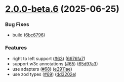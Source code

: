 # [2.0.0-beta.6](https://github.com/GhentCDH/vue_component_annotated_text/compare/v2.0.0-beta.5...v2.0.0-beta.6) (2025-06-25)


### Bug Fixes

* build ([6bc6796](https://github.com/GhentCDH/vue_component_annotated_text/commit/6bc679685c61254cc42059d899240de94ba1aef9))


### Features

* right to left support ([#63](https://github.com/GhentCDH/vue_component_annotated_text/issues/63)) ([6976fa7](https://github.com/GhentCDH/vue_component_annotated_text/commit/6976fa7494842c07af89614939b839c126d78da6))
* support w3c annotations ([#65](https://github.com/GhentCDH/vue_component_annotated_text/issues/65)) ([65d97a3](https://github.com/GhentCDH/vue_component_annotated_text/commit/65d97a359ffbb668689ecb3094a77c5fa9a628fe))
* use adapters ([#68](https://github.com/GhentCDH/vue_component_annotated_text/issues/68)) ([e2911ae](https://github.com/GhentCDH/vue_component_annotated_text/commit/e2911ae310f7163322de2e2478546db8061385f8))
* use zod types ([#69](https://github.com/GhentCDH/vue_component_annotated_text/issues/69)) ([dd3202e](https://github.com/GhentCDH/vue_component_annotated_text/commit/dd3202e94a46cac0bdf99fc71bd3369eee4bc632))



